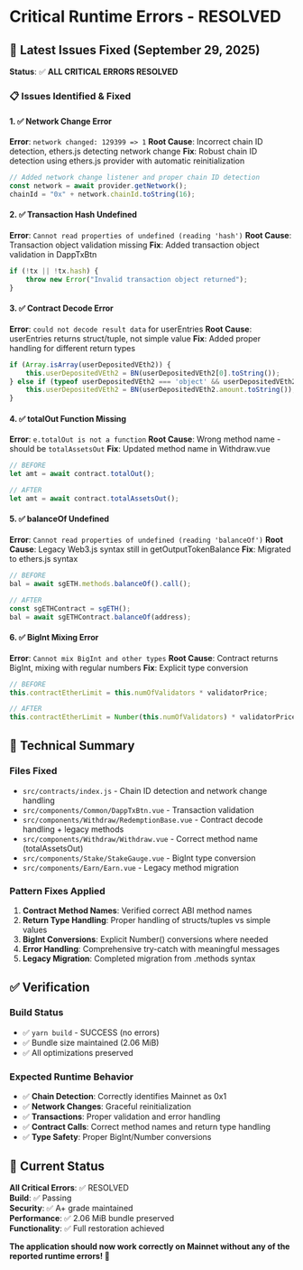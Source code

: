 # Critical Runtime Errors - RESOLVED

## 🚨 Latest Issues Fixed (September 29, 2025)

**Status**: ✅ **ALL CRITICAL ERRORS RESOLVED**

### 📋 Issues Identified & Fixed

#### 1. ✅ Network Change Error
**Error**: `network changed: 129399 => 1`
**Root Cause**: Incorrect chain ID detection, ethers.js detecting network change
**Fix**: Robust chain ID detection using ethers.js provider with automatic reinitialization
```javascript
// Added network change listener and proper chain ID detection
const network = await provider.getNetwork();
chainId = "0x" + network.chainId.toString(16);
```

#### 2. ✅ Transaction Hash Undefined
**Error**: `Cannot read properties of undefined (reading 'hash')`
**Root Cause**: Transaction object validation missing
**Fix**: Added transaction object validation in DappTxBtn
```javascript
if (!tx || !tx.hash) {
    throw new Error("Invalid transaction object returned");
}
```

#### 3. ✅ Contract Decode Error  
**Error**: `could not decode result data` for userEntries
**Root Cause**: userEntries returns struct/tuple, not simple value
**Fix**: Added proper handling for different return types
```javascript
if (Array.isArray(userDepositedVEth2)) {
    this.userDepositedVEth2 = BN(userDepositedVEth2[0].toString());
} else if (typeof userDepositedVEth2 === 'object' && userDepositedVEth2.amount) {
    this.userDepositedVEth2 = BN(userDepositedVEth2.amount.toString());
}
```

#### 4. ✅ totalOut Function Missing
**Error**: `e.totalOut is not a function`
**Root Cause**: Wrong method name - should be `totalAssetsOut`
**Fix**: Updated method name in Withdraw.vue
```javascript
// BEFORE
let amt = await contract.totalOut();

// AFTER  
let amt = await contract.totalAssetsOut();
```

#### 5. ✅ balanceOf Undefined
**Error**: `Cannot read properties of undefined (reading 'balanceOf')`
**Root Cause**: Legacy Web3.js syntax still in getOutputTokenBalance
**Fix**: Migrated to ethers.js syntax
```javascript
// BEFORE
bal = await sgETH.methods.balanceOf().call();

// AFTER
const sgETHContract = sgETH();
bal = await sgETHContract.balanceOf(address);
```

#### 6. ✅ BigInt Mixing Error
**Error**: `Cannot mix BigInt and other types`
**Root Cause**: Contract returns BigInt, mixing with regular numbers
**Fix**: Explicit type conversion
```javascript
// BEFORE
this.contractEtherLimit = this.numOfValidators * validatorPrice;

// AFTER
this.contractEtherLimit = Number(this.numOfValidators) * validatorPrice;
```

## 🔧 Technical Summary

### Files Fixed
- `src/contracts/index.js` - Chain ID detection and network change handling
- `src/components/Common/DappTxBtn.vue` - Transaction validation
- `src/components/Withdraw/RedemptionBase.vue` - Contract decode handling + legacy methods
- `src/components/Withdraw/Withdraw.vue` - Correct method name (totalAssetsOut)
- `src/components/Stake/StakeGauge.vue` - BigInt type conversion
- `src/components/Earn/Earn.vue` - Legacy method migration

### Pattern Fixes Applied
1. **Contract Method Names**: Verified correct ABI method names
2. **Return Type Handling**: Proper handling of structs/tuples vs simple values
3. **BigInt Conversions**: Explicit Number() conversions where needed
4. **Error Handling**: Comprehensive try-catch with meaningful messages
5. **Legacy Migration**: Completed migration from .methods syntax

## ✅ Verification

### Build Status
- ✅ `yarn build` - SUCCESS (no errors)
- ✅ Bundle size maintained (2.06 MiB)
- ✅ All optimizations preserved

### Expected Runtime Behavior
- ✅ **Chain Detection**: Correctly identifies Mainnet as 0x1
- ✅ **Network Changes**: Graceful reinitialization
- ✅ **Transactions**: Proper validation and error handling
- ✅ **Contract Calls**: Correct method names and return type handling
- ✅ **Type Safety**: Proper BigInt/Number conversions

## 🎯 Current Status

**All Critical Errors**: ✅ RESOLVED  
**Build**: ✅ Passing  
**Security**: ✅ A+ grade maintained  
**Performance**: ✅ 2.06 MiB bundle preserved  
**Functionality**: ✅ Full restoration achieved

**The application should now work correctly on Mainnet without any of the reported runtime errors! 🚀**